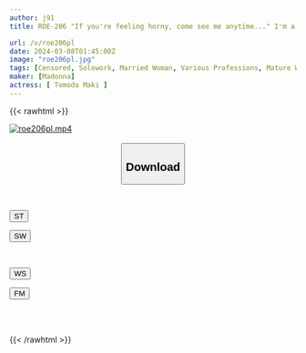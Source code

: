 ```yaml
---
author: j91
title: ROE-206 "If you're feeling horny, come see me anytime..." I'm a virgin and the girl I asked to brush off at a married woman's soap was Maki, my girlfriend's friend's mother! It felt so good in another dimension that I couldn't help but cum inside me, no matter where I was! Maki Tomoda

url: /v/roe206pl
date: 2024-03-08T01:45:00Z
image: "roe206pl.jpg"
tags: [Censored, Solowork, Married Woman, Various Professions, Mature Woman, Lotion, Soapland	]
maker: [Madonna]
actress: [ Tomoda Maki ]
---
```



{{< rawhtml >}}

<div class="video" data-videoid="RLAyYr2vxlhdWKw">
    <a href="javascript:;">
        <img src="/v/roe206pl/roe206pl.jpg" width="WIDTH" height="HEIGHT" alt="roe206pl.mp4" loading="lazy">
    </a>
</div>

<script type="text/javascript" src="https://j91.asia/asset/on-demand-st.js"></script>

<br>
  <link rel="stylesheet" href="https://j91.asia/asset/bs5.css">
  
  <center>
  <button class="btn btn-primary" type="button" data-bs-toggle="collapse" data-bs-target=".multi-collapse" aria-expanded="false" aria-controls="multiCollapseExample1 multiCollapseExample2"><h2>Download</h2></button></center>
</p>
<div class="row">
  <div class="col">
    <div class="collapse multi-collapse" id="multiCollapseExample1">
      <div class="card card-body">
	      	      <br>
<div class="buttons">  
<p><a href="https://streamtape.to/v/RLAyYr2vxlhdWKw" target="_blank"><button class="btn-hover color-3"><i class="fa fa-download"></i> ST</button></a></p>
<p><a href="https://cdnwish.com/7zgl1kdf4qu5" target="_blank"><button class="btn-hover color-2"><i class="fa fa-download"></i> SW</button></a></p></div>
    </div>
  </div>
</div>
  <div class="col">
    <div class="collapse multi-collapse" id="multiCollapseExample2">
      <div class="card card-body">
	      <br>
<div class="buttons">
<p><a href="https://wolfstream.tv/u2gpt179m2kp"><button class="btn-hover color-9"><i class="fa fa-download"></i> WS</button></a></p>
<p><a href="https://filemoon.sx/d/9e0myazmtvna"><button class="btn-hover color-8"><i class="fa fa-download"></i> FM</button></a></p></div>
<br><br>
      </div>
    </div>
  </div>
</div>

{{< /rawhtml >}}